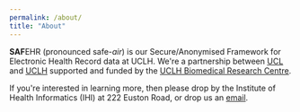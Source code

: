 ```yaml
---
permalink: /about/
title: "About"
---
```


**SAF**EHR (pronounced safe-*air*) is our Secure/Anonymised Framework for Electronic Health Record data at UCLH. We're a partnership between [UCL](https://www.ucl.ac.uk) and [UCLH](https://www.uclh.nhs.uk) supported and funded by the [UCLH Biomedical Research Centre](https://www.uclhospitals.brc.nihr.ac.uk).

If you're interested in learning more, then please drop by the Institute of Health Informatics (IHI) at 222 Euston Road, or drop us an [email](mailto:uclh.criu@nhs.net).

